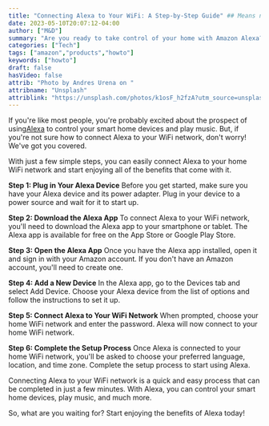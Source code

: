```yaml
---
title: "Connecting Alexa to Your WiFi: A Step-by-Step Guide" ## Means name of the article is filename
date: 2023-05-10T20:07:12-04:00
author: ["M&D"]
summary: "Are you ready to take control of your home with Amazon Alexa?"
categories: ["Tech"]
tags: ["amazon","products","howto"]
keywords: ["howto"]
draft: false
hasVideo: false
attrib: "Photo by Andres Urena on "
attribname: "Unsplash"
attriblink: "https://unsplash.com/photos/k1osF_h2fzA?utm_source=unsplash&utm_medium=referral&utm_content=creditCopyText"
---
```


If you're like most people, you're probably excited about the prospect of using<a href="https://www.amazon.com/b?node=21576558011&ref_=alxcom_lrnmore_btn_23" target="_blank">Alexa</a> to control your smart home devices and play music. But, if you're not sure how to connect Alexa to your WiFi network, don't worry! We've got you covered.

With just a few simple steps, you can easily connect Alexa to your home WiFi network and start enjoying all of the benefits that come with it.

**Step 1: Plug in Your Alexa Device**
Before you get started, make sure you have your Alexa device and its power adapter. Plug in your device to a power source and wait for it to start up.

**Step 2: Download the Alexa App**
To connect Alexa to your WiFi network, you'll need to download the Alexa app to your smartphone or tablet. The Alexa app is available for free on the App Store or Google Play Store.

**Step 3: Open the Alexa App**
Once you have the Alexa app installed, open it and sign in with your Amazon account. If you don't have an Amazon account, you'll need to create one.

**Step 4: Add a New Device**
In the Alexa app, go to the Devices tab and select Add Device. Choose your Alexa device from the list of options and follow the instructions to set it up.

**Step 5: Connect Alexa to Your WiFi Network**
When prompted, choose your home WiFi network and enter the password. Alexa will now connect to your home WiFi network.

**Step 6: Complete the Setup Process**
Once Alexa is connected to your home WiFi network, you'll be asked to choose your preferred language, location, and time zone. Complete the setup process to start using Alexa.

Connecting Alexa to your WiFi network is a quick and easy process that can be completed in just a few minutes. With Alexa, you can control your smart home devices, play music, and much more.

So, what are you waiting for? Start enjoying the benefits of Alexa today!